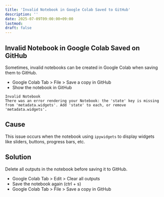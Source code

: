 ```yaml
---
title: 'Invalid Notebook in Google Colab Saved to GitHub'
description: ''
date: 2025-07-09T09:00:00+09:00
lastmod: 
draft: false
---
```


## Invalid Notebook in Google Colab Saved on GitHub

Sometimes, invalid notebooks can be created in Google Colab when saving them to GitHub.

- Google Colab Tab > File > Save a copy in GitHub
- Show the notebook in GitHub

```text
Invalid Notebook
There was an error rendering your Notebook: the 'state' key is missing from 'metadata.widgets'. Add 'state' to each, or remove 'metadata.widgets'.
```

## Cause

This issue occurs when the notebook using `ipywidgets` to display widgets like sliders, buttons, progress bars, etc.

## Solution

Delete all outputs in the notebook before saving it to GitHub.

- Google Colab Tab > Edit > Clear all outputs
- Save the notebook again (ctrl + s)
- Google Colab Tab > File > Save a copy in GitHub
